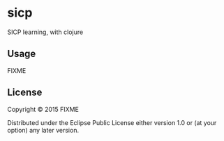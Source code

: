 # sicp

SICP learning, with clojure

## Usage

FIXME

## License

Copyright © 2015 FIXME

Distributed under the Eclipse Public License either version 1.0 or (at
your option) any later version.
